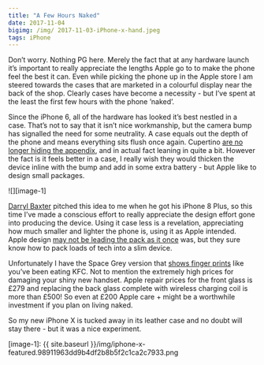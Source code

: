 ```yaml
---
title: "A Few Hours Naked"
date: 2017-11-04
bigimg: /img/ 2017-11-03-iPhone-x-hand.jpeg
tags: iPhone
---
```

Don’t worry. Nothing PG here. Merely the fact that at any hardware launch it’s important to really appreciate the lengths Apple go to to make the phone feel the best it can. Even while picking the phone up in the Apple store I am steered towards the cases that are marketed in a colourful display near the back of the shop. Clearly cases have become a necessity - but I’ve spent at the least the first few hours with the phone ’naked’.

Since the iPhone 6, all of the hardware has looked it’s best nestled in a case. That’s not to say that it isn’t nice workmanship, but the camera bump has signalled the need for some neutrality. A case equals out the depth of the phone and means everything sits flush once again. Cupertino [are no longer hiding the appendix][1], and in actual fact leaning in quite a bit. However the fact is it feels better in a case, I really wish they would thicken the device inline with the bump and add in some extra battery - but Apple like to design small packages.

![][image-1]

[Darryl Baxter][2] pitched this idea to me when he got his iPhone 8 Plus,  so this time I’ve made a conscious effort to really appreciate the design effort gone into producing the device. Using it case less is a revelation, appreciating how much smaller and lighter the phone is, using it as Apple intended. Apple design [may not be leading the pack as it once][3] was, but they sure know how to pack loads of tech into a slim device.

Unfortunately I have the Space Grey version that [shows finger prints][4] like you’ve been eating KFC. Not to mention the extremely high prices for damaging your shiny new handset. Apple repair prices for the front glass is £279 and replacing the back glass complete with wireless charging coil is more than £500! So even at £200 Apple care + might be a worthwhile investment if you plan on living naked.

So my new iPhone X is tucked away in its leather case and no doubt will stay there - but it was a nice experiment.

[1]:	https://www.theverge.com/platform/amp/2014/9/16/6209759/apple-has-an-embarassing-bulge
[2]:	http://darylbaxter.com
[3]:	https://www.gr36.com/post/2017-10-06-apple-design-failing/ "Apple Design Excellence Is Failing"
[4]:	https://twitter.com/tomwarren/status/926392604501176320

[image-1]:	{{ site.baseurl }}/img/iphone-x-featured.98911963dd9b4df2b8b5f2c1ca2c7933.png
